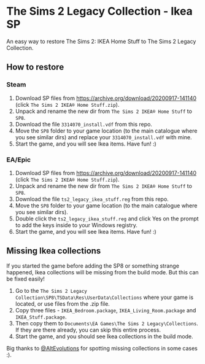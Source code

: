 # The Sims 2 Legacy Collection - Ikea SP
An easy way to restore The Sims 2: IKEA Home Stuff to The Sims 2 Legacy Collection.

## How to restore

### Steam

1. Download SP files from https://archive.org/download/20200917-141140 (click `The Sims 2 IKEA® Home Stuff.zip`).
2. Unpack and rename the new dir from `The Sims 2 IKEA® Home Stuff` to `SP8`.
3. Download the file `3314070_install.vdf` from this repo.
4. Move the `SP8` folder to your game location (to the main catalogue where you see similar dirs) and replace your `3314070_install.vdf` with mine.
5. Start the game, and you will see Ikea items. Have fun! :)

### EA/Epic

1. Download SP files from https://archive.org/download/20200917-141140 (click `The Sims 2 IKEA® Home Stuff.zip`).
2. Unpack and rename the new dir from `The Sims 2 IKEA® Home Stuff` to `SP8`.
3. Download the file `ts2_legacy_ikea_stuff.reg` from this repo.
4. Move the `SP8` folder to your game location (to the main catalogue where you see similar dirs).
5. Double click the `ts2_legacy_ikea_stuff.reg` and click Yes on the prompt to add the keys inside to your Windows registry.
6. Start the game, and you will see Ikea items. Have fun! :)

## Missing Ikea collections
If you started the game before adding the SP8 or something strange happened, Ikea collections will be missing from the build mode. But this can be fixed easily!

1. Go to the `The Sims 2 Legacy Collection\SP8\TSData\Res\UserData\Collections` where your game is located, or use files from the .zip file.
2. Copy three files - `IKEA_Bedroom.package`, `IKEA_Living_Room.package` and `IKEA_Stuff.package`.
3. Then copy them to `Documents\EA Games\The Sims 2 Legacy\Collections`. If they are there already, you can skip this entire process.
4. Start the game, and you should see Ikea collections in the build mode.

Big thanks to [@AltEvolutions](https://github.com/hiloyt/the-sims-2-legacy-ikea/issues/1) for spotting missing collections in some cases :).

